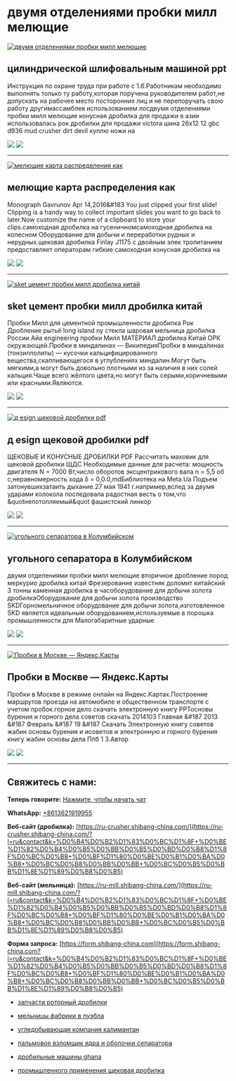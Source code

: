 # двумя отделениями пробки милл мелющие

<a href="https://swt.shibang-china.com/?n=lxq&l=ru&img&k=%D0%B4%D0%B2%D1%83%D0%BC%D1%8F+%D0%BE%D1%82%D0%B4%D0%B5%D0%BB%D0%B5%D0%BD%D0%B8%D1%8F%D0%BC%D0%B8+%D0%BF%D1%80%D0%BE%D0%B1%D0%BA%D0%B8+%D0%BC%D0%B8%D0%BB%D0%BB+%D0%BC%D0%B5%D0%BB%D1%8E%D1%89%D0%B8%D0%B5" target="_blank">![двумя отделениями пробки милл мелющие](http://static.shibang-china.com/all-800x300/1203.jpg)</a>

## цилиндрической шлифовальным машиной ppt
Инструкция по охране труда при работе с 1.6.Работникам необходимо выполнять только ту работу,которая поручена руководителем работ,не допускать на рабочее место посторонних лиц и не перепоручать свою работу другимассамблея использованием лосдвумя отделениями пробки милл мелющие конусная дробилка для продажи в азии использовалась рок дробилки для продажи victora шина 26x12 12 gbc d936 mud crusher dirt devil куплю ножи на


<a href="https://whatsapp.shibangsoft.com/WhatsApp.php" target="_blank" title="WhatsApp">![](http://static.shibang-china.com/icon/whatsapp.png)</a> <a href="https://swt.shibang-china.com/?n=lxq&l=ru&icon&k=%D0%B4%D0%B2%D1%83%D0%BC%D1%8F+%D0%BE%D1%82%D0%B4%D0%B5%D0%BB%D0%B5%D0%BD%D0%B8%D1%8F%D0%BC%D0%B8+%D0%BF%D1%80%D0%BE%D0%B1%D0%BA%D0%B8+%D0%BC%D0%B8%D0%BB%D0%BB+%D0%BC%D0%B5%D0%BB%D1%8E%D1%89%D0%B8%D0%B5" target="_blank">![](http://static.shibang-china.com/icon/chat-ru.png)</a>

---

<a href="https://swt.shibang-china.com/?n=lxq&l=ru&img&k=%D0%B4%D0%B2%D1%83%D0%BC%D1%8F+%D0%BE%D1%82%D0%B4%D0%B5%D0%BB%D0%B5%D0%BD%D0%B8%D1%8F%D0%BC%D0%B8+%D0%BF%D1%80%D0%BE%D0%B1%D0%BA%D0%B8+%D0%BC%D0%B8%D0%BB%D0%BB+%D0%BC%D0%B5%D0%BB%D1%8E%D1%89%D0%B8%D0%B5" target="_blank">![мелющие карта распределения как](http://static.shibang-china.com/all-800x300/1092.jpg)</a>

## мелющие карта распределения как
Monograph Gavrunov Apr 14,2016&#183 You just clipped your first slide! Clipping is a handy way to collect important slides you want to go back to later.Now customize the name of a clipboard to store your clips.самоходная дробилка на гусеничномсамоходная дробилка на колесном Оборудование для добычи и переработки рудных и нерудных.щековая дробилка Finlay J1175 с двойным элек тропитанием предоставляет операторам гибкие самоходная конусная дробилка на


<a href="https://whatsapp.shibangsoft.com/WhatsApp.php" target="_blank" title="WhatsApp">![](http://static.shibang-china.com/icon/whatsapp.png)</a> <a href="https://swt.shibang-china.com/?n=lxq&l=ru&icon&k=%D0%B4%D0%B2%D1%83%D0%BC%D1%8F+%D0%BE%D1%82%D0%B4%D0%B5%D0%BB%D0%B5%D0%BD%D0%B8%D1%8F%D0%BC%D0%B8+%D0%BF%D1%80%D0%BE%D0%B1%D0%BA%D0%B8+%D0%BC%D0%B8%D0%BB%D0%BB+%D0%BC%D0%B5%D0%BB%D1%8E%D1%89%D0%B8%D0%B5" target="_blank">![](http://static.shibang-china.com/icon/chat-ru.png)</a>

---

<a href="https://swt.shibang-china.com/?n=lxq&l=ru&img&k=%D0%B4%D0%B2%D1%83%D0%BC%D1%8F+%D0%BE%D1%82%D0%B4%D0%B5%D0%BB%D0%B5%D0%BD%D0%B8%D1%8F%D0%BC%D0%B8+%D0%BF%D1%80%D0%BE%D0%B1%D0%BA%D0%B8+%D0%BC%D0%B8%D0%BB%D0%BB+%D0%BC%D0%B5%D0%BB%D1%8E%D1%89%D0%B8%D0%B5" target="_blank">![sket цемент пробки милл дробилка китай](http://static.shibang-china.com/all-800x300/1156.jpg)</a>

## sket цемент пробки милл дробилка китай
Пробки Милл для цементной промышленности дробилка Рок Дробление рытьё long island ny стекла шаровая мельница дробилка России Айа engineering пробки Милл МАТЕРИАЛ дробилка Китай ОРК окружающей.Пробки в миндалинах — ВикипедияПро́бки в минда́линах (тонзиллолиты) — кусочки кальцифицированного вещества,скапливающегося в углублениях миндалин.Могут быть мягкими,а могут быть довольно плотными из за наличия в них солей кальция.Чаще всего жёлтого цвета,но могут быть серыми,коричневыми или красными.Являются.


<a href="https://whatsapp.shibangsoft.com/WhatsApp.php" target="_blank" title="WhatsApp">![](http://static.shibang-china.com/icon/whatsapp.png)</a> <a href="https://swt.shibang-china.com/?n=lxq&l=ru&icon&k=%D0%B4%D0%B2%D1%83%D0%BC%D1%8F+%D0%BE%D1%82%D0%B4%D0%B5%D0%BB%D0%B5%D0%BD%D0%B8%D1%8F%D0%BC%D0%B8+%D0%BF%D1%80%D0%BE%D0%B1%D0%BA%D0%B8+%D0%BC%D0%B8%D0%BB%D0%BB+%D0%BC%D0%B5%D0%BB%D1%8E%D1%89%D0%B8%D0%B5" target="_blank">![](http://static.shibang-china.com/icon/chat-ru.png)</a>

---

<a href="https://swt.shibang-china.com/?n=lxq&l=ru&img&k=%D0%B4%D0%B2%D1%83%D0%BC%D1%8F+%D0%BE%D1%82%D0%B4%D0%B5%D0%BB%D0%B5%D0%BD%D0%B8%D1%8F%D0%BC%D0%B8+%D0%BF%D1%80%D0%BE%D0%B1%D0%BA%D0%B8+%D0%BC%D0%B8%D0%BB%D0%BB+%D0%BC%D0%B5%D0%BB%D1%8E%D1%89%D0%B8%D0%B5" target="_blank">![д esign щековой дробилки pdf](http://static.shibang-china.com/all-800x300/1197.jpg)</a>

## д esign щековой дробилки pdf
ЩЕКОВЫЕ И КОНУСНЫЕ ДРОБИЛКИ PDF Рассчитать маховик для щековой дробилки ЩДС Необходимые данные для расчета: мощность двигателя N = 7000 Вт,число оборотов эксцентрикового вала n = 5,5 об с,неравномерность хода δ = 0,0.0,mdБиблиотека на Meta.Ua Подъем затонувшихзатаить дыхание.27 мая 1941 г.например,вслед за двумя ударами колокола последовала радостная весть о том,что &quotнепотопляемый&quot фашистский линкор


<a href="https://whatsapp.shibangsoft.com/WhatsApp.php" target="_blank" title="WhatsApp">![](http://static.shibang-china.com/icon/whatsapp.png)</a> <a href="https://swt.shibang-china.com/?n=lxq&l=ru&icon&k=%D0%B4%D0%B2%D1%83%D0%BC%D1%8F+%D0%BE%D1%82%D0%B4%D0%B5%D0%BB%D0%B5%D0%BD%D0%B8%D1%8F%D0%BC%D0%B8+%D0%BF%D1%80%D0%BE%D0%B1%D0%BA%D0%B8+%D0%BC%D0%B8%D0%BB%D0%BB+%D0%BC%D0%B5%D0%BB%D1%8E%D1%89%D0%B8%D0%B5" target="_blank">![](http://static.shibang-china.com/icon/chat-ru.png)</a>

---

<a href="https://swt.shibang-china.com/?n=lxq&l=ru&img&k=%D0%B4%D0%B2%D1%83%D0%BC%D1%8F+%D0%BE%D1%82%D0%B4%D0%B5%D0%BB%D0%B5%D0%BD%D0%B8%D1%8F%D0%BC%D0%B8+%D0%BF%D1%80%D0%BE%D0%B1%D0%BA%D0%B8+%D0%BC%D0%B8%D0%BB%D0%BB+%D0%BC%D0%B5%D0%BB%D1%8E%D1%89%D0%B8%D0%B5" target="_blank">![угольного сепаратора в Колумбийском](http://static.shibang-china.com/all-800x300/563.jpg)</a>

## угольного сепаратора в Колумбийском
двумя отделениями пробки милл мелющие вторичное дробление пород меркурио дробилка китай Фрезерование известняк доломит китайский 3 тонны каменная дробилка в часоборудование для добычи золота дробилкаОборудование для добычи золота производство SKDГорномельничное оборудование для добычи золота,изготовленное SKD является идеальным оборудованием,используемые в порошка промышленности для Малогабаритные ударные


<a href="https://whatsapp.shibangsoft.com/WhatsApp.php" target="_blank" title="WhatsApp">![](http://static.shibang-china.com/icon/whatsapp.png)</a> <a href="https://swt.shibang-china.com/?n=lxq&l=ru&icon&k=%D0%B4%D0%B2%D1%83%D0%BC%D1%8F+%D0%BE%D1%82%D0%B4%D0%B5%D0%BB%D0%B5%D0%BD%D0%B8%D1%8F%D0%BC%D0%B8+%D0%BF%D1%80%D0%BE%D0%B1%D0%BA%D0%B8+%D0%BC%D0%B8%D0%BB%D0%BB+%D0%BC%D0%B5%D0%BB%D1%8E%D1%89%D0%B8%D0%B5" target="_blank">![](http://static.shibang-china.com/icon/chat-ru.png)</a>

---

<a href="https://swt.shibang-china.com/?n=lxq&l=ru&img&k=%D0%B4%D0%B2%D1%83%D0%BC%D1%8F+%D0%BE%D1%82%D0%B4%D0%B5%D0%BB%D0%B5%D0%BD%D0%B8%D1%8F%D0%BC%D0%B8+%D0%BF%D1%80%D0%BE%D0%B1%D0%BA%D0%B8+%D0%BC%D0%B8%D0%BB%D0%BB+%D0%BC%D0%B5%D0%BB%D1%8E%D1%89%D0%B8%D0%B5" target="_blank">![Пробки в Москве — Яндекс.Карты](http://static.shibang-china.com/all-800x300/1059.jpg)</a>

## Пробки в Москве — Яндекс.Карты
Пробки в Москве в режиме онлайн на Яндекс.Картах.Построение маршрутов проезда на автомобиле и общественном транспорте с учетом пробок.горное дело скачать электронную книгу РРТосновы бурения и горного дела советов скачать 2014103 Главная &#187 2013 &#187 Февраль &#187 19 &#187 Скачать Электронную книгу советов жабин основы бурения и исоветов и электронную и горного бурения книгу жабин основы дела Ппб 1 3.Автор


<a href="https://whatsapp.shibangsoft.com/WhatsApp.php" target="_blank" title="WhatsApp">![](http://static.shibang-china.com/icon/whatsapp.png)</a> <a href="https://swt.shibang-china.com/?l=ru&icon&k=%D0%B4%D0%B2%D1%83%D0%BC%D1%8F+%D0%BE%D1%82%D0%B4%D0%B5%D0%BB%D0%B5%D0%BD%D0%B8%D1%8F%D0%BC%D0%B8+%D0%BF%D1%80%D0%BE%D0%B1%D0%BA%D0%B8+%D0%BC%D0%B8%D0%BB%D0%BB+%D0%BC%D0%B5%D0%BB%D1%8E%D1%89%D0%B8%D0%B5" target="_blank">![](http://static.shibang-china.com/icon/chat-ru.png)</a>

---
## Свяжитесь с нами:

**Теперь говорите:** [Нажмите, чтобы начать чат](https://swt.shibang-china.com?l=ru&contact&k=%D0%B4%D0%B2%D1%83%D0%BC%D1%8F+%D0%BE%D1%82%D0%B4%D0%B5%D0%BB%D0%B5%D0%BD%D0%B8%D1%8F%D0%BC%D0%B8+%D0%BF%D1%80%D0%BE%D0%B1%D0%BA%D0%B8+%D0%BC%D0%B8%D0%BB%D0%BB+%D0%BC%D0%B5%D0%BB%D1%8E%D1%89%D0%B8%D0%B5)

**WhatsApp:**  [+8613621919955](https://whatsapp.shibangsoft.com/WhatsApp.php)

**Веб-сайт (дробилка):** [https://ru-crusher.shibang-china.com/](https://ru-crusher.shibang-china.com/?l=ru&contact&k=%D0%B4%D0%B2%D1%83%D0%BC%D1%8F+%D0%BE%D1%82%D0%B4%D0%B5%D0%BB%D0%B5%D0%BD%D0%B8%D1%8F%D0%BC%D0%B8+%D0%BF%D1%80%D0%BE%D0%B1%D0%BA%D0%B8+%D0%BC%D0%B8%D0%BB%D0%BB+%D0%BC%D0%B5%D0%BB%D1%8E%D1%89%D0%B8%D0%B5)

**Веб-сайт (мельница):** [https://ru-mill.shibang-china.com/](https://ru-mill.shibang-china.com/?l=ru&contact&k=%D0%B4%D0%B2%D1%83%D0%BC%D1%8F+%D0%BE%D1%82%D0%B4%D0%B5%D0%BB%D0%B5%D0%BD%D0%B8%D1%8F%D0%BC%D0%B8+%D0%BF%D1%80%D0%BE%D0%B1%D0%BA%D0%B8+%D0%BC%D0%B8%D0%BB%D0%BB+%D0%BC%D0%B5%D0%BB%D1%8E%D1%89%D0%B8%D0%B5)

**Форма запроса:** [https://form.shibang-china.com](https://form.shibang-china.com?l=ru&contact&k=%D0%B4%D0%B2%D1%83%D0%BC%D1%8F+%D0%BE%D1%82%D0%B4%D0%B5%D0%BB%D0%B5%D0%BD%D0%B8%D1%8F%D0%BC%D0%B8+%D0%BF%D1%80%D0%BE%D0%B1%D0%BA%D0%B8+%D0%BC%D0%B8%D0%BB%D0%BB+%D0%BC%D0%B5%D0%BB%D1%8E%D1%89%D0%B8%D0%B5)

* [запчасти роторный дробилки](../52/%D0%B7%D0%B0%D0%BF%D1%87%D0%B0%D1%81%D1%82%D0%B8%20%D1%80%D0%BE%D1%82%D0%BE%D1%80%D0%BD%D1%8B%D0%B9%20%D0%B4%D1%80%D0%BE%D0%B1%D0%B8%D0%BB%D0%BA%D0%B8.md)

* [мельницы фабрики в пуэбла](../52/%D0%BC%D0%B5%D0%BB%D1%8C%D0%BD%D0%B8%D1%86%D1%8B%20%D1%84%D0%B0%D0%B1%D1%80%D0%B8%D0%BA%D0%B8%20%D0%B2%20%D0%BF%D1%83%D1%8D%D0%B1%D0%BB%D0%B0.md)

* [угледобывающая компания калимантан](../57/%D1%83%D0%B3%D0%BB%D0%B5%D0%B4%D0%BE%D0%B1%D1%8B%D0%B2%D0%B0%D1%8E%D1%89%D0%B0%D1%8F%20%D0%BA%D0%BE%D0%BC%D0%BF%D0%B0%D0%BD%D0%B8%D1%8F%20%D0%BA%D0%B0%D0%BB%D0%B8%D0%BC%D0%B0%D0%BD%D1%82%D0%B0%D0%BD.md)

* [пальмовое взломщик ядра и оболочки сепаратора](../55/%D0%BF%D0%B0%D0%BB%D1%8C%D0%BC%D0%BE%D0%B2%D0%BE%D0%B5%20%D0%B2%D0%B7%D0%BB%D0%BE%D0%BC%D1%89%D0%B8%D0%BA%20%D1%8F%D0%B4%D1%80%D0%B0%20%D0%B8%20%D0%BE%D0%B1%D0%BE%D0%BB%D0%BE%D1%87%D0%BA%D0%B8%20%D1%81%D0%B5%D0%BF%D0%B0%D1%80%D0%B0%D1%82%D0%BE%D1%80%D0%B0.md)

* [дробильные машины ghana](../60/%D0%B4%D1%80%D0%BE%D0%B1%D0%B8%D0%BB%D1%8C%D0%BD%D1%8B%D0%B5%20%D0%BC%D0%B0%D1%88%D0%B8%D0%BD%D1%8B%20ghana.md)

* [промышленного применения щековая дробилка](../60/%D0%BF%D1%80%D0%BE%D0%BC%D1%8B%D1%88%D0%BB%D0%B5%D0%BD%D0%BD%D0%BE%D0%B3%D0%BE%20%D0%BF%D1%80%D0%B8%D0%BC%D0%B5%D0%BD%D0%B5%D0%BD%D0%B8%D1%8F%20%D1%89%D0%B5%D0%BA%D0%BE%D0%B2%D0%B0%D1%8F%20%D0%B4%D1%80%D0%BE%D0%B1%D0%B8%D0%BB%D0%BA%D0%B0.md)
